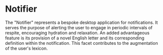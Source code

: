 # Notifier
The "Notifier" represents a bespoke desktop application for notifications. It serves the purpose of alerting the user to engage in periodic intervals of respite, encouraging hydration and relaxation. An added advantageous feature is its provision of a novel English letter and its corresponding definition within the notification. This facet contributes to the augmentation of the user's lexicon.
